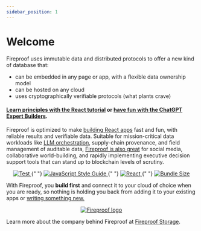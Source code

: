 ```yaml
---
sidebar_position: 1
---
```


# Welcome


Fireproof uses immutable data and distributed protocols to offer a new kind of database that:
- can be embedded in any page or app, with a flexible data ownership model
- can be hosted on any cloud
- uses cryptographically verifiable protocols (what plants crave)

#### [Learn principles with the React tutorial](/docs/react-tutorial) or [have fun with the ChatGPT Expert Builders](/docs/chatgpt-quick-start).




Fireproof is optimized to make [building React apps](https://github.com/fireproof-storage/fireproof/blob/main/packages/react/README.md) fast and fun, with reliable results and verifiable data. Suitable for mission-critical data workloads like [LLM orchestration](https://fireproof.storage/posts/why-proofs-matter-for-ai/), supply-chain provenance, and field management of auditable data, [Fireproof is also great](https://fireproof.storage/posts/great-opportunites-to-use-fireproof/) for social media, collaborative world-building, and rapidly implementing executive decision support tools that can stand up to blockchain levels of scrutiny.

<p align="center">
  <a href="https://github.com/fireproof-storage/fireproof/actions/workflows/test.yml">
    <img src="https://github.com/fireproof-storage/fireproof/actions/workflows/test.yml/badge.svg" alt="Test" />
  </a>{" "}
  <a href="https://standardjs.com" rel="nofollow">
    <img src="https://img.shields.io/badge/code_style-standard-brightgreen.svg" alt="JavaScript Style Guide"  />
  </a>{" "}
  <a href="https://github.com/fireproof-storage/fireproof/blob/main/packages/react/README.md">
    <img src="https://shields.io/badge/react-black?logo=react&style=for-the-badge%22" alt="React"  />
  </a>{" "}
  <a href="https://bundlephobia.com/package/@fireproof/core" rel="nofollow">
    <img src="https://deno.bundlejs.com/?q=use-fireproof&treeshake=[*+as+useFireproof]&badge" alt="Bundle Size"  />
  </a>
</p>


With Fireproof, you **build first** and connect it to your cloud of choice when you are ready, so nothing is holding you back from adding it to your existing apps or [writing something new.](https://codesandbox.io/s/fireproof-react-antd-f6zbi7?file=/src/App.tsx)


<p align="center" >
  <a href="https://fireproof.storage/">
    <img src="https://fireproof.storage/static/img/logo-animated-black.svg" alt="Fireproof logo" width={300} />
  </a>
</p>

Learn more about the company behind Fireproof at [Fireproof Storage](https://fireproof.storage).
